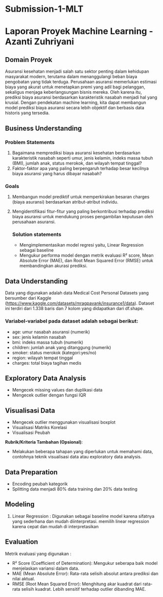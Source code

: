 # Submission-1-MLT

# Laporan Proyek Machine Learning - Azanti Zuhriyani

## Domain Proyek
Asuransi kesehatan menjadi salah satu sektor penting dalam kehidupan masyarakat modern, terutama dalam menanggulangi beban biaya pengobatan yang tidak terduga. Perusahaan asuransi memerlukan estimasi biaya yang akurat untuk menetapkan premi yang adil bagi pelanggan, sekaligus menjaga keberlangsungan bisnis mereka. Oleh karena itu, prediksi biaya asuransi berdasarkan karakteristik nasabah menjadi hal yang krusial. Dengan pendekatan machine learning, kita dapat membangun model prediksi biaya asuransi secara lebih objektif dan berbasis data historis yang tersedia.

## Business Understanding

### Problem Statements
1. Bagaimana memprediksi biaya asuransi kesehatan berdasarkan karakteristik nasabah seperti umur, jenis kelamin, indeks massa tubuh (BMI), jumlah anak, status merokok, dan wilayah tempat tinggal?
2. Faktor-faktor apa yang paling berpengaruh terhadap besar kecilnya biaya asuransi yang harus dibayar nasabah?

### Goals
1. Membangun model prediktif untuk memperkirakan besaran charges (biaya asuransi) berdasarkan atribut-atribut individu.
2. Mengidentifikasi fitur-fitur yang paling berkontribusi terhadap prediksi biaya asuransi untuk mendukung proses pengambilan keputusan oleh perusahaan asuransi.

    ### Solution statements
    - Mengimplementasikan model regresi yaitu, Linear Regression sebagai baseline
    - Mengukur performa model dengan metrik evaluasi R² score, Mean Absolute Error (MAE), dan Root Mean Squared Error (RMSE) untuk membandingkan akurasi prediksi.

## Data Understanding
Data yang digunakan adalah data Medical Cost Personal Datasets yang bersumber dari Kaggle (https://www.kaggle.com/datasets/mragpavank/insurance1/data). Dataset ini terdiri dari 1.338 baris dan 7 kolom yang didapatkan dari df.shape.

### Variabel-variabel pada dataset adalah sebagai berikut:
- age: umur nasabah asuransi (numerik)
- sex: jenis kelamin nasabah
- bmi: indeks massa tubuh (numerik)
- children: jumlah anak yang ditanggung (numerik)
- smoker: status merokok (kategori:yes/no)
- region: wilayah tempat tinggal
- charges: total biaya tagihan medis

## Exploratory Data Analysis
- Mengecek missing values dan duplikasi data
- Mengecek outlier dengan fungsi IQR

## Visualisasi Data
- Mengecek outlier menggunakan visualisasi boxplot
- Visualisasi Matriks Korelasi
- Visualisasi Peubah

**Rubrik/Kriteria Tambahan (Opsional)**:
- Melakukan beberapa tahapan yang diperlukan untuk memahami data, contohnya teknik visualisasi data atau exploratory data analysis.

## Data Preparation
- Encoding peubah kategorik
- Splitting data menjadi 80% data training dan 20% data testing

## Modeling
1. Linear Regression : Digunakan sebagai baseline model karena sifatnya yang sederhana dan mudah diinterpretasi.
memilih linear regression karena cepat dan mudah di interpretasikan

## Evaluation
Metrik evaluasi yang digunakan : 
- R² Score (Coefficient of Determination): Mengukur seberapa baik model menjelaskan variansi dalam data.
- MAE (Mean Absolute Error): Rata-rata selisih absolut antara prediksi dan nilai aktual.
- RMSE (Root Mean Squared Error): Menghitung akar kuadrat dari rata-rata selisih kuadrat. Lebih sensitif terhadap outlier dibanding MAE.

